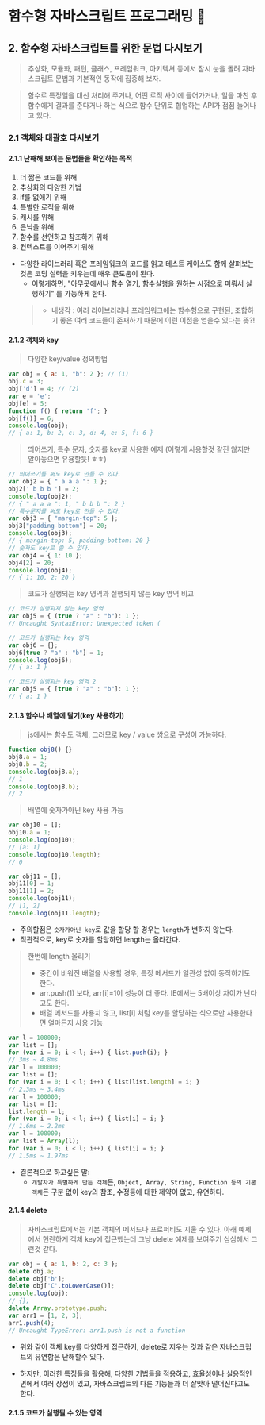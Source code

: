 # 함수형 자바스크립트 프로그래밍 :pencil:

## 2. 함수형 자바스크립트를 위한 문법 다시보기

> 추상화, 모듈화, 패턴, 클래스, 프레임워크, 아키텍쳐 등에서 잠시 눈을 돌려 자바스크립트 문법과 기본적인 동작에 집중해 보자.

> 함수로 특정일을 대신 처리해 주거나, 어떤 로직 사이에 들어가거나, 일을 마친 후 함수에게 결과를 준다거나 하는 식으로 함수 단위로 협업하는 API가 점점 늘어나고 있다.

### 2.1 객체와 대괄호 다시보기

#### 2.1.1 난해해 보이는 문법들을 확인하는 목적

1. 더 짧은 코드를 위해
2. 추상화의 다양한 기법
3. if를 없애기 위해
4. 특별한 로직을 위해
5. 캐시를 위해
6. 은닉을 위해
7. 함수를 선언하고 참조하기 위해
8. 컨텍스트를 이어주기 위해

- 다양한 라이브러리 혹은 프레임워크의 코드를 읽고 테스트 케이스도 함께 살펴보는 것은 코딩 실력을 키우는데 매우 큰도움이 된다.
    - 이렇게하면, "아무곳에서나 함수 열기, 함수실행을 원하는 시점으로 미뤄서 실행하기" 를 가능하게 한다.
    > - 내생각 : 여러 라이브러리나 프레임워크에는 함수형으로 구현된, 조합하기 좋은 여러 코드들이 존재하기 때문에 이런 이점을 얻을수 있다는 뜻?!


#### 2.1.2 객체와 key

> 다양한 key/value 정의방법

```javascript
var obj = { a: 1, "b": 2 }; // (1)
obj.c = 3;
obj['d'] = 4; // (2)
var e = 'e';
obj[e] = 5;
function f() { return 'f'; }
obj[f()] = 6;
console.log(obj);
// { a: 1, b: 2, c: 3, d: 4, e: 5, f: 6 }
```

> 띄어쓰기, 특수 문자, 숫자를 key로 사용한 예제 (이렇게 사용할것 같진 않지만 알아놓으면 유용할듯! ㅎㅎ)

```javascript
// 띄어쓰기를 써도 key로 만들 수 있다.
var obj2 = { " a a a ": 1 };
obj2[' b b b '] = 2;
console.log(obj2);
// { " a a a ": 1, " b b b ": 2 }
// 특수문자를 써도 key로 만들 수 있다.
var obj3 = { "margin-top": 5 };
obj3["padding-bottom"] = 20;
console.log(obj3);
// { margin-top: 5, padding-bottom: 20 }
// 숫자도 key로 쓸 수 있다.
var obj4 = { 1: 10 };
obj4[2] = 20;
console.log(obj4);
// { 1: 10, 2: 20 }
```

> 코드가 실행되는 key 영역과 실행되지 않는 key 영역 비교

```javascript
// 코드가 실행되지 않는 key 영역
var obj5 = { (true ? "a" : "b"): 1 };
// Uncaught SyntaxError: Unexpected token (

// 코드가 실행되는 key 영역
var obj6 = {};
obj6[true ? "a" : "b"] = 1;
console.log(obj6);
// { a: 1 }

// 코드가 실행되는 key 영역 2
var obj5 = { [true ? "a" : "b"]: 1 };
// { a: 1 }

```
#### 2.1.3 함수나 배열에 달기(key 사용하기)

> js에서는 함수도 객체, 그러므로 key / value 쌍으로 구성이 가능하다.

```javascript
function obj8() {}
obj8.a = 1;
obj8.b = 2;
console.log(obj8.a);
// 1
console.log(obj8.b);
// 2
```

> 배열에 숫자가아닌 key 사용 가능

```javascript
var obj10 = [];
obj10.a = 1;
console.log(obj10);
// [a: 1]
console.log(obj10.length);
// 0

var obj11 = [];
obj11[0] = 1;
obj11[1] = 2;
console.log(obj11);
// [1, 2]
console.log(obj11.length);

```
- 주의할점은 `숫자가아닌 key`로 값을 할당 할 경우는 `length`가 변하지 않는다.
- 직관적으로, key로 숫자를 할당하면 length는 올라간다.

> 한번에 length 올리기
> - 중간이 비워진 배열을 사용할 경우, 특정 메서드가 일관성 없이 동작하기도 한다.
> - arr.push(1) 보다, arr[i]=1이 성능이 더 좋다. IE에서는 5배이상 차이가 난다고도 한다.
> - 배열 메서드를 사용치 않고, list[i] 처럼 key를 할당하는 식으로만 사용한다면 얼마든지 사용 가능

```javascript
var l = 100000;
var list = [];
for (var i = 0; i < l; i++) { list.push(i); }
// 3ms ~ 4.8ms
var l = 100000;
var list = [];
for (var i = 0; i < l; i++) { list[list.length] = i; }
// 2.3ms ~ 3.4ms
var l = 100000;
var list = [];
list.length = l;
for (var i = 0; i < l; i++) { list[i] = i; }
// 1.6ms ~ 2.2ms
var l = 100000;
var list = Array(l);
for (var i = 0; i < l; i++) { list[i] = i; }
// 1.5ms ~ 1.97ms
```
- 결론적으로 하고싶은 말:
    - `개발자가 특별하게 만든 객체`든, `Object, Array, String, Function 등의 기본 객체`든 구분 없이 key의 참조, 수정등에 대한 제약이 없고, 유연하다.

#### 2.1.4 delete

> 자바스크립트에서는 기본 객체의 메서드나 프로퍼티도 지울 수 있다.
> 아래 예제에서 현란하게 객체 key에 접근했는데 그냥 delete 예제를 보여주기 심심헤서 그런것 같다.

```javascript
var obj = { a: 1, b: 2, c: 3 };
delete obj.a;
delete obj['b'];
delete obj['C'.toLowerCase()];
console.log(obj);
// {};
delete Array.prototype.push;
var arr1 = [1, 2, 3];
arr1.push(4);
// Uncaught TypeError: arr1.push is not a function
```
- 위와 같이 객체 key를 다양하게 접근하기, delete로 지우는 것과 같은 자바스크립트의 유연함은 난해할수 있다.

- 하지만, 이러한 특징들을 활용해, 다양한 기법들을 적용하고, 효율성이나 실용적인 면에서 여러 장점이 있고, 자바스크립트의 다른 기능들과 더 잘맞아 떨어진다고도 한다.

#### 2.1.5 코드가 실행될 수 있는 영역

